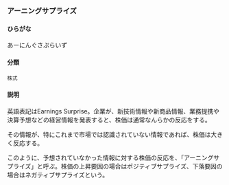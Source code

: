 <div style="display:none;">

## [あ行](securities-terms?id=あ行)

</div>

### アーニングサプライズ

#### ひらがな

あーにんぐさぷらいず

#### 分類

`株式`

#### 説明

英語表記はEarnings Surprise。企業が、新技術情報や新商品情報、業務提携や決算予想などの経営情報を発表すると、株価は通常なんらかの反応をする。
その情報が、特にこれまで市場では認識されていない情報であれば、株価は大きく反応する。
このように、予想されていなかった情報に対する株価の反応を、「アーニングサプライズ」と呼ぶ。株価の上昇要因の場合はポジティブサプライズ、下落要因の場合はネガティブサプライズという。

<div style="display:none;">

## [か行](securities-terms?id=か行)
## [さ行](securities-terms?id=さ行)
## [た行](securities-terms?id=た行)
## [な行](securities-terms?id=な行)
## [は行](securities-terms?id=は行)
## [ま行](securities-terms?id=ま行)
## [や行](securities-terms?id=や行)
## [ら行](securities-terms?id=ら行)
## [わ行](securities-terms?id=わ行)
## [英数字・記号](securities-terms?id=英数字・記号)

</div>

